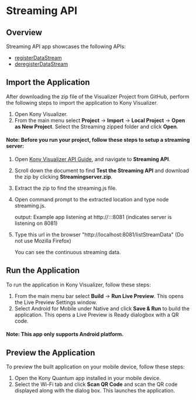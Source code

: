 # Streaming API
## Overview
Streaming API app showcases the following APIs:

- [registerDataStream](https://docs.kony.com/konylibrary/visualizer/viz_api_dev_guide/Default.htm#kony.stream_functions.htm#Registra%3FTocPath%3DStreaming%2520API%7Ckony.stream%2520Namespace%7CFunctions%7C_____2)
- [deregisterDataStream](https://docs.kony.com/konylibrary/visualizer/viz_api_dev_guide/Default.htm#kony.stream_functions.htm#deregisterDataStream%3FTocPath%3DStreaming%2520API%7Ckony.stream%2520Namespace%7CFunctions%7C_____1)

## Import the Application
After downloading the zip file of the Visualizer Project from GitHub, perform the following steps to import the application to Kony Visualizer.

1. Open Kony Visualizer.
2. From the main menu select **Project** → **Import** → **Local Project** → **Open as New Project**. Select the Streaming zipped folder and click **Open**.

#### Note: Before you run your project, follow these steps to setup a streaming server:

1. Open [Kony Visualizer API Guide](https://docs.kony.com/konylibrary/visualizer/viz_api_dev_guide/Default.htm#streaming_apis.htm%3FTocPath%3DStreaming%2520API%7C_____0), and navigate to **Streaming API**. 
2. Scroll down the document to find **Test the Streaming API** and download the zip by clicking **Streamingserver.zip**. 
3. Extract the zip to find the streaming.js file.
4. Open command prompt to the extracted location and type node streaming.js.

   output: Example app listening at http://:::8081 (indicates server is listening on 8081)
5. Type this url in the browser "http://localhost:8081/listStreamData" (Do not use Mozilla Firefox)
  
   You can see the continuous streaming data. 


## Run the Application
To run the application in Kony Visualizer, follow these steps:

1. From the main menu bar select **Build** → **Run Live Preview**. This opens the Live Preview Settings window.
2. Select Android for Mobile under Native and click **Save & Run** to build the application. This opens a Live Preview is Ready dialogbox with a QR code.

#### Note: This app only supports Android platform.

## Preview the Application
To preview the built application on your mobile device, follow these steps:

1. Open the Kony Quantum app installed in your mobile device.
2. Select the Wi-Fi tab and click **Scan QR Code** and scan the QR code displayed along with the dialog box. This launches the application.
